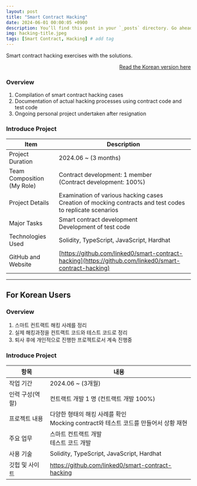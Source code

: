 ```yaml
---
layout: post
title: "Smart Contract Hacking"
date: 2024-06-01 00:00:05 +0900
description: You’ll find this post in your `_posts` directory. Go ahead and edit it and re-build the site to see your changes. # Add post description (optional)
img: hacking-title.jpeg
tags: [Smart Contract, Hacking] # add tag
---
```

Smart contract hacking exercises with the solutions.

<div style="text-align: right;">
    <a href="#for-korean-users">Read the Korean version here</a> 
</div>

### Overview
1. Compilation of smart contract hacking cases
2. Documentation of actual hacking processes using contract code and test code
3. Ongoing personal project undertaken after resignation

### Introduce Project

 | Item                       | Description                                                                                                   |
 |----------------------------| ------------------------------------------------------------------------------------------------------------- |
 | Project Duration           | 2024.06 ~ (3 months)                                                                                          |
 | Team Composition (My Role) | Contract development: 1 member <br> (Contract development: 100%)                                              |
 | Project Details            | Examination of various hacking cases <br> Creation of mocking contracts and test codes to replicate scenarios |
 | Major Tasks      | Smart contract development <br> Development of test code                                                      |
 | Technologies Used          | Solidity, TypeScript, JavaScript, Hardhat                                                                     |
 | GitHub and Website         | [https://github.com/linked0/smart-contract-hacking](https://github.com/linked0/smart-contract-hacking)        |


---
## For Korean Users

### Overview
1. 스마트 컨트랙트 해킹 사례를 정리
2. 실제 해킹과정을 컨트랙트 코드와 테스트 코드로 정리
3. 퇴사 후에 개인적으로 진행한 프로젝트로서 계속 진행중

### Introduce Project

| 항목          | 내용                                                                                                     |
|-------------| -------------------------------------------------------------------------------------------------------- |
| 작업 기간       | 2024.06 ~ (3개월)                                                                                        |
| 인력 구성(역할)   | 컨트랙트 개발 1 명 (컨트랙트 개발 100%)                                                                  |
| 프로젝트 내용     | 다양한 형태의 해킹 사례를 확인 <br> Mocking contract와 테스트 코드를 만들어서 상황 재현                  |
| 주요 업무| 스마트 컨트랙트 개발 <br> 테스트 코드 개발                                                               |
| 사용 기술       | Solidity, TypeScript, JavaScript, Hardhat                                                                |
| 깃헙 및 사이트    | [https://github.com/linked0/smart-contract-hacking ](https://github.com/linked0/smart-contract-hacking ) |

